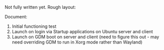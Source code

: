 Not fully written yet. Rough layout:

Document:

1. Initial functioning test
2. Launch on login via Startup applications on Ubuntu server and client
3. Launch on GDM boot on server and client (need to figure this out - may need overriding GDM to run in Xorg mode rather than Wayland)
